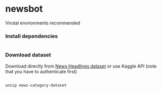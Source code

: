 # newsbot

Virutal environments recommended

### Install dependencies
```pip install -r requirements.txt
```

### Download dataset

Download directly from [News Headlines dataset](https://www.kaggle.com/datasets/rmisra/news-category-dataset) or use Kaggle API (note that you have to authenticate first)
```kaggle datasets download -d rmisra/news-category-dataset

unzip news-category-dataset
```